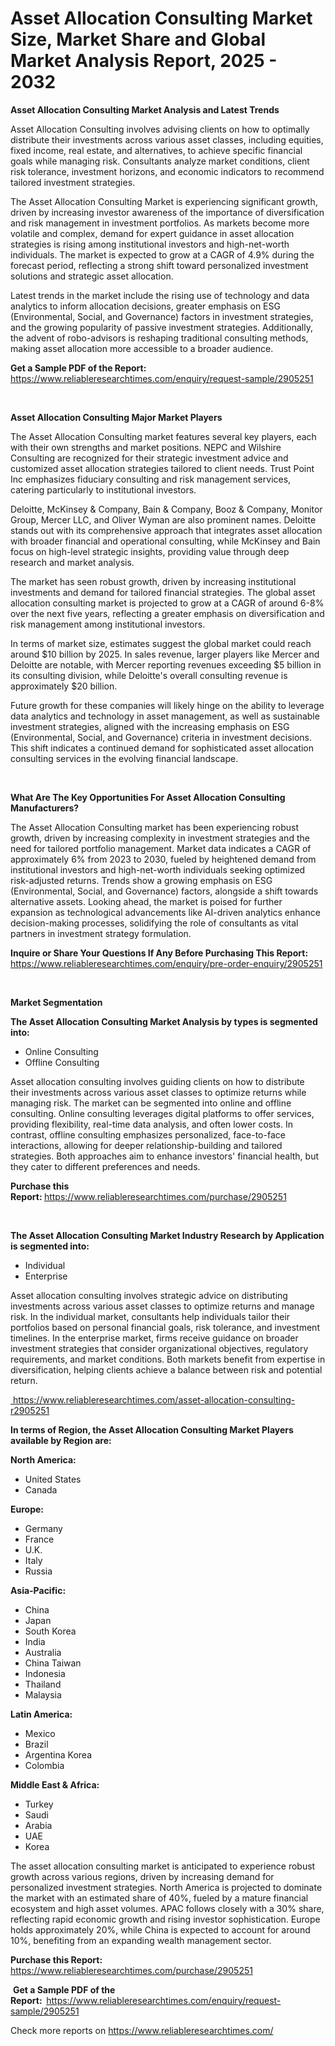 <p><h1>Asset Allocation Consulting Market Size, Market Share and Global Market Analysis Report, 2025 - 2032</h1></p><p><strong>Asset Allocation Consulting Market Analysis and Latest Trends</strong></p>
<p><p>Asset Allocation Consulting involves advising clients on how to optimally distribute their investments across various asset classes, including equities, fixed income, real estate, and alternatives, to achieve specific financial goals while managing risk. Consultants analyze market conditions, client risk tolerance, investment horizons, and economic indicators to recommend tailored investment strategies.</p><p>The Asset Allocation Consulting Market is experiencing significant growth, driven by increasing investor awareness of the importance of diversification and risk management in investment portfolios. As markets become more volatile and complex, demand for expert guidance in asset allocation strategies is rising among institutional investors and high-net-worth individuals. The market is expected to grow at a CAGR of 4.9% during the forecast period, reflecting a strong shift toward personalized investment solutions and strategic asset allocation.</p><p>Latest trends in the market include the rising use of technology and data analytics to inform allocation decisions, greater emphasis on ESG (Environmental, Social, and Governance) factors in investment strategies, and the growing popularity of passive investment strategies. Additionally, the advent of robo-advisors is reshaping traditional consulting methods, making asset allocation more accessible to a broader audience.</p></p>
<p><strong>Get a Sample PDF of the Report:&nbsp;</strong> <a href="https://www.reliableresearchtimes.com/enquiry/request-sample/2905251?utm_campaign=3291&utm_medium=2&utm_source=Github&utm_content=ia&utm_term=12032025&utm_id=asset-allocation-consulting">https://www.reliableresearchtimes.com/enquiry/request-sample/2905251</a></p>
<p>&nbsp;</p>
<p><strong>Asset Allocation Consulting Major Market Players</strong></p>
<p><p>The Asset Allocation Consulting market features several key players, each with their own strengths and market positions. NEPC and Wilshire Consulting are recognized for their strategic investment advice and customized asset allocation strategies tailored to client needs. Trust Point Inc emphasizes fiduciary consulting and risk management services, catering particularly to institutional investors.</p><p>Deloitte, McKinsey & Company, Bain & Company, Booz & Company, Monitor Group, Mercer LLC, and Oliver Wyman are also prominent names. Deloitte stands out with its comprehensive approach that integrates asset allocation with broader financial and operational consulting, while McKinsey and Bain focus on high-level strategic insights, providing value through deep research and market analysis.</p><p>The market has seen robust growth, driven by increasing institutional investments and demand for tailored financial strategies. The global asset allocation consulting market is projected to grow at a CAGR of around 6-8% over the next five years, reflecting a greater emphasis on diversification and risk management among institutional investors.</p><p>In terms of market size, estimates suggest the global market could reach around $10 billion by 2025. In sales revenue, larger players like Mercer and Deloitte are notable, with Mercer reporting revenues exceeding $5 billion in its consulting division, while Deloitte's overall consulting revenue is approximately $20 billion.</p><p>Future growth for these companies will likely hinge on the ability to leverage data analytics and technology in asset management, as well as sustainable investment strategies, aligned with the increasing emphasis on ESG (Environmental, Social, and Governance) criteria in investment decisions. This shift indicates a continued demand for sophisticated asset allocation consulting services in the evolving financial landscape.</p></p>
<p>&nbsp;</p>
<p><strong>What Are The Key Opportunities For Asset Allocation Consulting Manufacturers?</strong></p>
<p><p>The Asset Allocation Consulting market has been experiencing robust growth, driven by increasing complexity in investment strategies and the need for tailored portfolio management. Market data indicates a CAGR of approximately 6% from 2023 to 2030, fueled by heightened demand from institutional investors and high-net-worth individuals seeking optimized risk-adjusted returns. Trends show a growing emphasis on ESG (Environmental, Social, and Governance) factors, alongside a shift towards alternative assets. Looking ahead, the market is poised for further expansion as technological advancements like AI-driven analytics enhance decision-making processes, solidifying the role of consultants as vital partners in investment strategy formulation.</p></p>
<p><strong>Inquire or Share Your Questions If Any Before Purchasing This Report:</strong> <a href="https://www.reliableresearchtimes.com/enquiry/pre-order-enquiry/2905251?utm_campaign=3291&utm_medium=2&utm_source=Github&utm_content=ia&utm_term=12032025&utm_id=asset-allocation-consulting">https://www.reliableresearchtimes.com/enquiry/pre-order-enquiry/2905251</a></p>
<p>&nbsp;</p>
<p><strong>Market Segmentation</strong></p>
<p><strong>The Asset Allocation Consulting Market Analysis by types is segmented into:</strong></p>
<p><ul><li>Online Consulting</li><li>Offline Consulting</li></ul></p>
<p><p>Asset allocation consulting involves guiding clients on how to distribute their investments across various asset classes to optimize returns while managing risk. The market can be segmented into online and offline consulting. Online consulting leverages digital platforms to offer services, providing flexibility, real-time data analysis, and often lower costs. In contrast, offline consulting emphasizes personalized, face-to-face interactions, allowing for deeper relationship-building and tailored strategies. Both approaches aim to enhance investors' financial health, but they cater to different preferences and needs.</p></p>
<p><strong>Purchase this Report:&nbsp;</strong><a href="https://www.reliableresearchtimes.com/purchase/2905251?utm_campaign=3291&utm_medium=2&utm_source=Github&utm_content=ia&utm_term=12032025&utm_id=asset-allocation-consulting">https://www.reliableresearchtimes.com/purchase/2905251</a></p>
<p>&nbsp;</p>
<p><strong>The Asset Allocation Consulting Market Industry Research by Application is segmented into:</strong></p>
<p><ul><li>Individual</li><li>Enterprise</li></ul></p>
<p><p>Asset allocation consulting involves strategic advice on distributing investments across various asset classes to optimize returns and manage risk. In the individual market, consultants help individuals tailor their portfolios based on personal financial goals, risk tolerance, and investment timelines. In the enterprise market, firms receive guidance on broader investment strategies that consider organizational objectives, regulatory requirements, and market conditions. Both markets benefit from expertise in diversification, helping clients achieve a balance between risk and potential return.</p></p>
<p><a href="https://www.reliableresearchtimes.com/asset-allocation-consulting-r2905251?utm_campaign=3291&utm_medium=2&utm_source=Github&utm_content=ia&utm_term=12032025&utm_id=asset-allocation-consulting">&nbsp;https://www.reliableresearchtimes.com/asset-allocation-consulting-r2905251</a></p>
<p><strong>In terms of Region, the Asset Allocation Consulting Market Players available by Region are:</strong></p>
<p>
    <p> <strong> North America: </strong>
        <ul>
            <li>United States</li>
            <li>Canada</li>
        </ul>
        </p> 
    <p> <strong> Europe: </strong>
        <ul>
            <li>Germany</li>
            <li>France</li>
            <li>U.K.</li>
            <li>Italy</li>
            <li>Russia</li>
        </ul>
        </p> 
    <p> <strong> Asia-Pacific: </strong>
        <ul>
            <li>China</li>
            <li>Japan</li>
            <li>South Korea</li>
            <li>India</li>
            <li>Australia</li>
            <li>China Taiwan</li>
            <li>Indonesia</li>
            <li>Thailand</li>
            <li>Malaysia</li>
        </ul>
        </p> 
    <p> <strong> Latin America: </strong>
        <ul>
            <li>Mexico</li>
            <li>Brazil</li>
            <li>Argentina Korea</li>
            <li>Colombia</li>
        </ul>
        </p> 
    <p> <strong> Middle East & Africa: </strong>
        <ul>
            <li>Turkey</li>
            <li>Saudi</li>
            <li>Arabia</li>
            <li>UAE</li>
            <li>Korea</li>
        </ul>
    </p>
    </p>
<p><p>The asset allocation consulting market is anticipated to experience robust growth across various regions, driven by increasing demand for personalized investment strategies. North America is projected to dominate the market with an estimated share of 40%, fueled by a mature financial ecosystem and high asset volumes. APAC follows closely with a 30% share, reflecting rapid economic growth and rising investor sophistication. Europe holds approximately 20%, while China is expected to account for around 10%, benefiting from an expanding wealth management sector.</p></p>
<p><strong>Purchase this Report: </strong><a href="https://www.reliableresearchtimes.com/purchase/2905251?utm_campaign=3291&utm_medium=2&utm_source=Github&utm_content=ia&utm_term=12032025&utm_id=asset-allocation-consulting">https://www.reliableresearchtimes.com/purchase/2905251</a></p>
<p>&nbsp;<strong>Get a Sample PDF of the Report:&nbsp;&nbsp;</strong><a href="https://www.reliableresearchtimes.com/enquiry/request-sample/2905251?utm_campaign=3291&utm_medium=2&utm_source=Github&utm_content=ia&utm_term=12032025&utm_id=asset-allocation-consulting">https://www.reliableresearchtimes.com/enquiry/request-sample/2905251</a></p>
<p><strong></strong></p>
<p>Check more reports on <a href="https://www.reliableresearchtimes.com/?utm_campaign=3291&utm_medium=2&utm_source=Github&utm_content=ia&utm_term=12032025&utm_id=asset-allocation-consulting">https://www.reliableresearchtimes.com/</a></p>